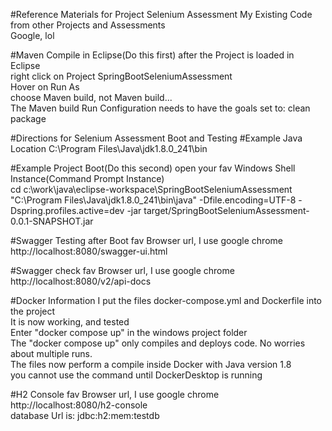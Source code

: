 #Reference Materials for Project Selenium Assessment
My Existing Code from other Projects and Assessments<br/>
Google, lol

#Maven Compile in Eclipse(Do this first)
after the Project is loaded in Eclipse<br/>
right click on Project SpringBootSeleniumAssessment<br>
Hover on Run As<br/>
choose Maven build, not Maven build...<br>
The Maven build Run Configuration needs to have the goals set to: clean package


#Directions for Selenium Assessment Boot and Testing
#Example Java Location
C:\Program Files\Java\jdk1.8.0_241\bin


#Example Project Boot(Do this second)
open your fav Windows Shell Instance(Command Prompt Instance)<br/>
cd c:\work\java\eclipse-workspace\SpringBootSeleniumAssessment<br/>
"C:\Program Files\Java\jdk1.8.0_241\bin\java" -Dfile.encoding=UTF-8 -Dspring.profiles.active=dev -jar target/SpringBootSeleniumAssessment-0.0.1-SNAPSHOT.jar


#Swagger Testing after Boot
fav Browser url, I use google chrome<br/>
http://localhost:8080/swagger-ui.html

#Swagger check
fav Browser url, I use google chrome<br/>
http://localhost:8080/v2/api-docs

#Docker Information
I put the files docker-compose.yml and Dockerfile into the project<br/>
It is now working, and tested<br/>
Enter "docker compose up" in the windows project folder<br/>
The "docker compose up" only compiles and deploys code. No worries about multiple runs.<br/>
The files now perform a compile inside Docker with Java version 1.8<br/>
you cannot use the command until DockerDesktop is running<br/>

#H2 Console 
fav Browser url, I use google chrome<br/>
http://localhost:8080/h2-console<br/>
database Url is: jdbc:h2:mem:testdb


